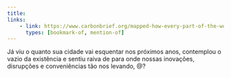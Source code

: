 ```yaml
---
title:
links:
    - link: https://www.carbonbrief.org/mapped-how-every-part-of-the-world-has-warmed-and-could-continue-to-warm
      types: [bookmark-of, mention-of]
---
```


Já viu o quanto sua cidade vai esquentar nos próximos anos, contemplou o vazio da existência e sentiu raiva de para onde nossas inovações, disrupções e conveniências tão nos levando, @?